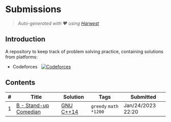 Submissions
======================
> *Auto-generated with ❤ using [Harwest](https://github.com/nileshsah/harwest-tool)*

## Introduction

A repository to keep track of problem solving practice, containing solutions from platforms:
* Codeforces &nbsp; [![Codeforces](https://run.kaist.ac.kr/badges/codeforces/Tanish.TST.svg)](https://codeforces.com/profile/Tanish.TST)


## Contents

| # | Title | Solution | Tags | Submitted |
|---| ----- | -------- | ---- | --------- |
1 | [B - Stand-up Comedian](https://codeforces.com/contest/1792/problem/B) | [GNU C++14](./codeforces/1792/B.cpp) | `greedy` `math` `*1200` | Jan/24/2023 22:20 | 